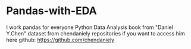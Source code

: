# Pandas-with-EDA
I work pandas for everyone 
Python Data Analysis book from "Daniel Y.Chen" 
dataset from chendaniely repositories if you want to access him here github: https://github.com/chendaniely
